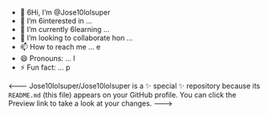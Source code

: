 - 👋 6Hi, I’m @Jose10lolsuper
- 👀 I’m 6interested in ...
- 🌱 I’m currently 6learning ...
- 💞️ I’m looking to collaborate hon ...
- 📫 How to reach me ...          e
- 😄 Pronouns: ...                  l
- ⚡ Fun fact: ...                    p

<---
Jose10lolsuper/Jose10lolsuper is a ✨ special ✨ repository because its `README.md` (this file) appears on your GitHub profile.
You can click the Preview link to take a look at your changes.
--->
